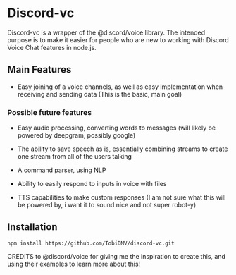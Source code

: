 # Discord-vc

Discord-vc is a wrapper of the @discord/voice library. The intended purpose is to make it easier for people who are new to working with Discord Voice Chat features in node.js.

## Main Features

- Easy joining of a voice channels, as well as easy implementation when receiving and sending data
 (This is the basic, main goal)

### Possible future features

- Easy audio processing, converting words to messages (will likely be powered by deepgram, possibly google)

- The ability to save speech as is, essentially combining streams to create one stream from all of the users talking

- A command parser, using NLP

- Ability to easily respond to inputs in voice with files

- TTS capabilities to make custom responses (I am not sure what this will be powered by, i want it to sound nice and not super robot-y)



## Installation
```
npm install https://github.com/TobiDMV/discord-vc.git
```

CREDITS to @discord/voice for giving me the inspiration to create this, and using their examples to learn more about this!